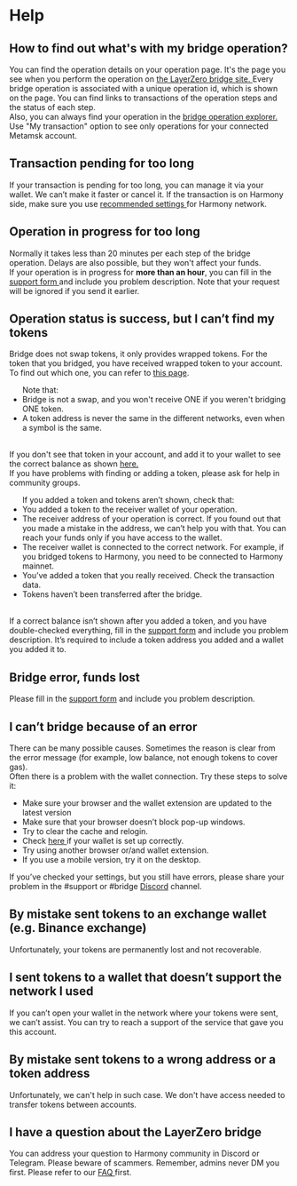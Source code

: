 # Help

## How to find out what's with my bridge operation?
You can find the operation details on your operation page. 
It's the page you see when you perform the operation on 
<a href="https://layerzero.bridge.harmony.one/" target="_blank">
the LayerZero bridge site.
</a>
Every bridge operation is associated with a unique operation id, which is shown on the page.
You can find links to transactions of the operation steps and the status of each step.
<br/>
Also, you can always find your operation in the <a href="https://layerzero.bridge.harmony.one/explorer"> bridge operation explorer.</a>
Use "My transaction" option to see only operations for your connected Metamsk account.

## Transaction pending for too long
If your transaction is pending for too long, you can manage it via your
wallet. We can’t make it faster or cancel it. If the transaction is on
Harmony side, make sure you use 
<a href="https://docs.harmony.one/home/general/wallets/browser-extensions-wallets/metamask-wallet/adding-harmony">
recommended settings
</a> 
for Harmony network.

## Operation in progress for too long
Normally it takes less than 20 minutes per each step of the bridge operation. 
Delays are also possible, but they won't affect your funds.
<br />
If your operation is in progress for <b>more than an
hour</b>, you can fill in the <a href="https://layerzero.bridge.harmony.one/support"> support form </a> and include you problem description. 
Note that your request will be ignored if you send it earlier.

## Operation status is success, but I can’t find my tokens
Bridge does not swap tokens, it only provides wrapped tokens. For the
token that you bridged, you have received wrapped token to your account.
To find out which one, you can refer to [this page](./FAQ/token-address.md).
<br />
<ul>
Note that:
<li>
Bridge is not a swap, and you won't receive ONE if you weren't
bridging ONE token.
</li>
<li>
A token address is never the same in the different networks, even
when a symbol is the same.
</li>
</ul>
<br />
If you don't see that token in your account, and add it to your wallet to see the correct balance as shown 
<a href="https://docs.harmony.one/home/general/wallets/browser-extensions-wallets/metamask-wallet/adding-custom-harmony-tokens" target="_blank" rel="noreferrer">
here. 
</a>
<br />
If you have problems with finding or adding a token, please ask for
help in community groups.

<br />
<ul>
If you added a token and tokens aren’t shown, check that:
<li> You added a token to the receiver wallet of your operation.</li>
<li>
The receiver address of your operation is correct. If you found out
that you made a mistake in the address, we can’t help you with that.
You can reach your funds only if you have access to the wallet.
</li>
<li>
The receiver wallet is connected to the correct network. For
example, if you bridged tokens to Harmony, you need to be connected
to Harmony mainnet.
</li>
<li>
You’ve added a token that you really received. Check the transaction
data.
</li>
<li>
Tokens haven’t been transferred after the bridge. 
</li>
</ul>
<br />
If a correct balance isn’t shown after you added a token, and you have
double-checked everything, fill in the <a href="https://layerzero.bridge.harmony.one/support"> support form</a> and include you problem description.
It’s required to include a token address you added and a wallet you added it to.

## Bridge error, funds lost
Please fill in the <a href="https://layerzero.bridge.harmony.one/support"> support form</a> and include you problem description.

## I can’t bridge because of an error
There can be many possible causes. Sometimes the reason is clear from
the error message (for example, low balance, not enough tokens to cover gas).
<br /> Often there is a problem with the wallet connection. Try these
steps to solve it:
<ul>
<li>
Make sure your browser and the wallet extension are updated to the
latest version
</li>
<li> Make sure that your browser doesn’t block pop-up windows.</li>
<li> Try to clear the cache and relogin.</li>
<li>
Check
<a href="https://docs.harmony.one/home/network/wallets/browser-extensions-wallets/metamask-wallet">
here
</a>
if your wallet is set up correctly.
</li>
<li> Try using another browser or/and wallet extension.</li>
<li> If you use a mobile version, try it on the desktop.</li>
</ul>
If you’ve checked your settings, but you still have errors, please share
your problem in the #support or #bridge
<a href="https://discord.com/invite/YJ6kgEZ5ed">Discord</a> channel.

## By mistake sent tokens to an exchange wallet (e.g. Binance exchange)
Unfortunately, your tokens are permanently lost and not recoverable.

## I sent tokens to a wallet that doesn’t support the network I used
If you can’t open your wallet in the network where your tokens were
sent, we can’t assist. You can try to reach a support of the service
that gave you this account.

## By mistake sent tokens to a wrong address or a token address
Unfortunately, we can't help in such case. We don't have access needed
to transfer tokens between accounts.

## I have a question about the LayerZero bridge
You can address your question to Harmony community in Discord or Telegram. Please beware of scammers.
Remember, admins never DM you first.
Please refer to our
<a href="https://docs.harmony.one/home/general/bridges/layerzero-bridge/faq" target="_blank">
FAQ
</a>
first.


